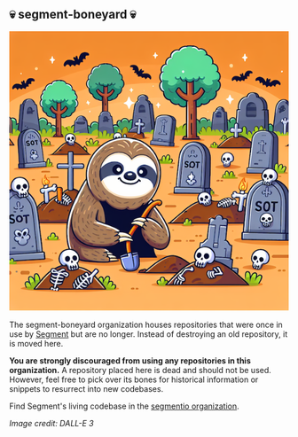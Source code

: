 ## 💀 segment-boneyard 💀

![💀](boneyardsloth.png)

The segment-boneyard organization houses repositories that were once in use by [Segment](https://github.com/segmentio/) but are no longer. Instead of destroying an old repository, it is moved here.

**You are strongly discouraged from using any repositories in this organization.** A repository placed here is dead and should not be used. However, feel free to pick over its bones for historical information or snippets to resurrect into new codebases.

Find Segment's living codebase in the [segmentio organization](https://github.com/segmentio/).

_Image credit: DALL-E 3_
